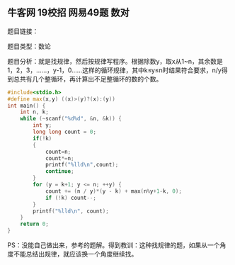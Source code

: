 ## 牛客网 19校招 网易49题 数对

题目链接：

题目类型：数论

题目分析：就是找规律，然后按规律写程序。根据除数y，取x从1~n，其余数是1，2，3，……，y-1，0……这样的循环规律，其中k≤y≤n时结果符合要求，n/y得到总共有几个整循环，再计算出不足整循环的数的个数。

```c++
#include<stdio.h>
#define max(x,y) ((x)>(y)?(x):(y))
int main() {
    int n, k;
    while (~scanf("%d%d", &n, &k)) { 
        int y;  
        long long count = 0; 
        if(!k)
        {
            count=n;
            count*=n;
            printf("%lld\n",count);
            continue;
        }
        for (y = k+1; y <= n; ++y) { 
            count += (n / y)*(y - k) + max(n%y+1-k, 0); 
            if (!k) count--; 
        } 
        printf("%lld\n", count); 
    } 
    return 0;
}

```

PS：没能自己做出来，参考的题解。得到教训：这种找规律的题，如果从一个角度不能总结出规律，就应该换一个角度继续找。
